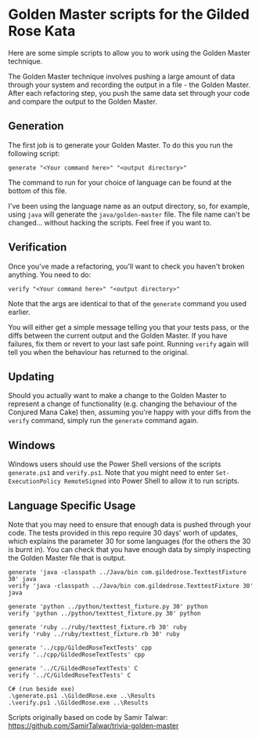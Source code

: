 Golden Master scripts for the Gilded Rose Kata
==============================================

Here are some simple scripts to allow you to work using the Golden Master technique.

The Golden Master technique involves pushing a large amount of data through your system and recording the output in a file - the Golden Master.  After each refactoring step, you push the same data set through your code and compare the output to the Golden Master.

Generation
----------

The first job is to generate your Golden Master.  To do this you run the following script:

	generate "<Your command here>" "<output directory>"

The command to run for your choice of language can be found at the bottom of this file.

I've been using the language name as an output directory, so, for example, using `java` will generate the `java/golden-master` file.  The file name can't be changed... without hacking the scripts.  Feel free if you want to.

Verification
------------

Once you've made a refactoring, you'll want to check you haven't broken anything.  You need to do:

	verify "<Your command here>" "<output directory>"

Note that the args are identical to that of the `generate` command you used earlier.

You will either get a simple message telling you that your tests pass, or the diffs between the current output and the Golden Master.  If you have failures, fix them or revert to your last safe point.  Running `verify` again will tell you when the behaviour has returned to the original.

Updating
--------

Should you actually want to make a change to the Golden Master to represent a change of functionality (e.g. changing the behaviour of the Conjured Mana Cake) then, assuming you're happy with your diffs from the `verify` command, simply run the `generate` command again. 

Windows
-------

Windows users should use the Power Shell versions of the scripts `generate.ps1` and `verify.ps1`.  Note that you might need to enter `Set-ExecutionPolicy RemoteSigned` into Power Shell to allow it to run scripts.

Language Specific Usage
-----------------------

Note that you may need to ensure that enough data is pushed through your code.  The tests provided in this repo require 30 days' worh of updates, which explains the parameter 30 for some languages (for the others the 30 is burnt in).  You can check that you have enough data by simply inspecting the Golden Master file that is output.

	generate 'java -classpath ../Java/bin com.gildedrose.TexttestFixture 30' java
	verify 'java -classpath ../Java/bin com.gildedrose.TexttestFixture 30' java

	generate 'python ../python/texttest_fixture.py 30' python
	verify 'python ../python/texttest_fixture.py 30' python

	generate 'ruby ../ruby/texttest_fixture.rb 30' ruby
	verify 'ruby ../ruby/texttest_fixture.rb 30' ruby

	generate '../cpp/GildedRoseTextTests' cpp
	verify '../cpp/GildedRoseTextTests' cpp
	
	generate '../C/GildedRoseTextTests' C
	verify '../C/GildedRoseTextTests' C
	
	C# (run beside exe)
	.\generate.ps1 .\GildedRose.exe ..\Results
	.\verify.ps1 .\GildedRose.exe ..\Results 


Scripts originally based on code by Samir Talwar: https://github.com/SamirTalwar/trivia-golden-master
